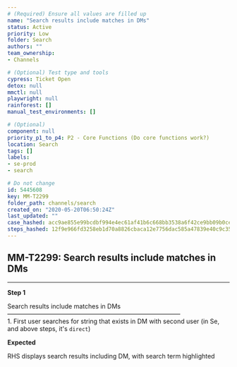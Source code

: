 ```yaml
---
# (Required) Ensure all values are filled up
name: "Search results include matches in DMs"
status: Active
priority: Low
folder: Search
authors: ""
team_ownership: 
- Channels

# (Optional) Test type and tools
cypress: Ticket Open
detox: null
mmctl: null
playwright: null
rainforest: []
manual_test_environments: []

# (Optional)
component: null
priority_p1_to_p4: P2 - Core Functions (Do core functions work?)
location: Search
tags: []
labels: 
- se-prod
- search

# Do not change
id: 5445608
key: MM-T2299
folder_path: channels/search
created_on: "2020-05-20T06:50:24Z"
last_updated: ""
case_hashed: acc9ae855e99bcdbf994e4ec61af41b6c668bb3538a6f42ce9bb09b0cec9d79ee047cd1f897279c37aed1f47e3e0adab
steps_hashed: 12f9e966fd3258eb1d70a8826cbaca12e7756dac585a47839e40c9c35507b8fdf2af2ccb8a3570f8db4961c480b17fb9
---
```


## MM-T2299: Search results include matches in DMs

---

**Step 1**

Search results include matches in DMs\
————————————————————————————\
1\. First user searches for string that exists in DM with second user (in Se, and above steps, it's `direct`)

**Expected**

RHS displays search results including DM, with search term highlighted
